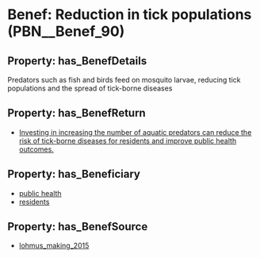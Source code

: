 # Benef: __Reduction in tick populations__ (PBN__Benef_90)

## Property: has_BenefDetails

Predators such as fish and birds feed on mosquito larvae, reducing tick populations and the spread of tick-borne diseases

## Property: has_BenefReturn

* [Investing in increasing the number of aquatic predators can reduce the risk of tick-borne diseases for residents and improve public health outcomes.](../BenefReturn/PBN__BenefReturn_87)

## Property: has_Beneficiary

* [public health](../Stakeholder/PBN__Stakeholder_58)
* [residents](../Stakeholder/PBN__Stakeholder_59)

## Property: has_BenefSource

* [lohmus_making_2015](../Article/PBN__Article_20)

